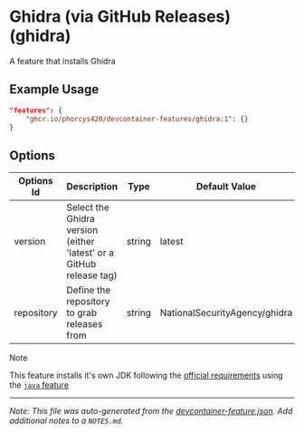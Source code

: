 
# Ghidra (via GitHub Releases) (ghidra)

A feature that installs Ghidra

## Example Usage

```json
"features": {
    "ghcr.io/phorcys420/devcontainer-features/ghidra:1": {}
}
```

## Options

| Options Id | Description | Type | Default Value |
|-----|-----|-----|-----|
| version | Select the Ghidra version (either 'latest' or a GitHub release tag) | string | latest |
| repository | Define the repository to grab releases from | string | NationalSecurityAgency/ghidra |

> [!NOTE]
> This feature installs it's own JDK following the [official requirements](https://ghidra-sre.org/InstallationGuide.html#Requirements) using the [`java` feature](https://github.com/devcontainers/features/tree/main/src/java)

---

_Note: This file was auto-generated from the [devcontainer-feature.json](https://github.com/phorcys420/devcontainer-features/blob/main/src/ghidra/devcontainer-feature.json).  Add additional notes to a `NOTES.md`._
